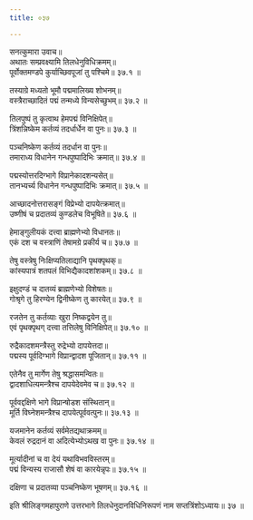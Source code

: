 ```yaml
---
title: ०३७

---
```

सनत्कुमारा उवाच॥  
अथातः सम्प्रवक्ष्यामि तिलधेनुविधिक्रमम्॥  
पूर्वोक्तमण्डपे कुर्याच्छिवपूजां तु पश्चिमे॥ ३७.१ ॥  
  
तस्याग्रे मध्यतो भूमौ पद्ममालिख्य शोभनम्॥  
वस्त्रैराच्छादितं पद्मं तन्मध्ये विन्यसेच्छुभम्॥ ३७.२ ॥  
  
तिलपुष्पं तु कृत्वाथ हेमपद्मं विनिक्षिपेत्॥  
त्रिंशन्निष्केम कर्तव्यं तदर्धार्धेन वा पुनः॥ ३७.३ ॥  
  
पञ्चनिष्केण कर्तव्यं तदर्धान वा पुनः॥  
तमाराध्य विधानेन गन्धपुष्पादिभिः क्रमात्॥ ३७.४ ॥  
  
पद्मस्योत्तरदिग्भागे विप्रानेकादशन्यसेत्॥  
तानभ्यर्च्य विधानेन गन्धपुष्पादिभिः क्रमात्॥ ३७.५ ॥  
  
आच्छादनोत्तरासङ्गं विप्रेभ्यो दापयेत्क्रमात्॥  
उष्णीषं च प्रदातव्यं कुण्डलेच विभूषिते॥ ३७.६ ॥  
  
हेमाङ्गुलीयकं दत्त्वा ब्राह्मणेभ्यो विधानतः॥  
एकं दश च वस्त्राणिं तेषामग्रे प्रकीर्य च॥ ३७.७ ॥  
  
तेषु वस्त्रेषु निःक्षिप्यतिलाद्यानि पृथक्पृथक्॥  
कांस्यपात्रं शतपलं विभिद्यैकादशांशकम्॥ ३७.८ ॥  
  
इक्षुदण्डं च दातव्यं ब्राह्मणेभ्यो विशेषतः॥  
गोश्रृगे तु हिरण्येन द्विनीष्केण तु कारयेत्॥ ३७.९ ॥  
  
रजतेन तु कर्तव्याः खुरा निष्कद्वयेन तु॥  
एवं पृथक्पृथग् दत्त्वा तत्तिलेषु विनिक्षिपेत्॥ ३७.१० ॥  
  
रुद्रैकादशमन्त्रैस्तु रुद्रेभ्यो दापयेत्तदा॥  
पद्मस्य पूर्वदिग्भागे विप्रान्द्वादश पूजितान्॥ ३७.११ ॥  
  
एतेनैव तु मार्गेण तेषु श्रद्धासमन्वितः॥  
द्वादशाधित्यमन्त्रैश्च दापयेदेवमेव च॥ ३७.१२ ॥  
  
पूर्ववद्दक्षिणे भागे विप्रान्षोडश संस्थितान्॥  
मूर्ति विघ्नेशमन्त्रैश्च दापयेत्पूर्ववत्पुनः॥ ३७.१३ ॥  
  
यजमानेन कर्तव्यं सर्वमेतद्यथाक्रमम्॥  
केवलं रुद्रदानं वा अदित्येभ्योऽथख वा पुनः॥ ३७.१४ ॥  
  
मूर्त्यादीनां च वा देयं यथाविभवविस्तरम्॥  
पद्मं विन्यस्य राजासौ शेषं वा कारयेन्नृपः॥ ३७.१५ ॥  
  
दक्षिणा च प्रदातव्या पञ्चनिष्केण भूषणम्॥ ३७.१६ ॥  
  
इति श्रीलिङ्गमहापुराणे उत्तरभागे तिलधेनुदानविधिनिरूपणं नाम सप्तत्रिंशोऽध्यायः॥ ३७ ॥